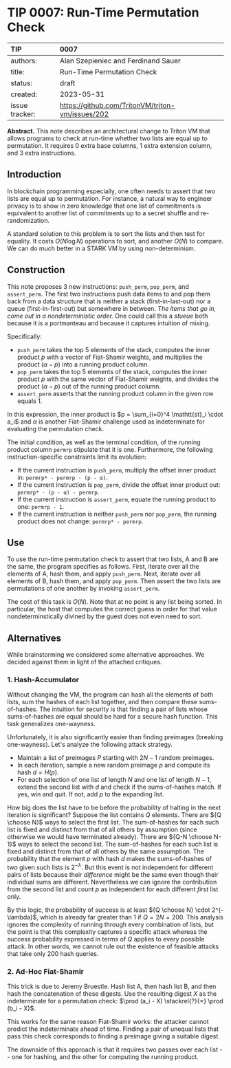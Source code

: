 # TIP 0007: Run-Time Permutation Check

| TIP            | 0007                                               |
|:---------------|:---------------------------------------------------|
| authors:       | Alan Szepieniec and Ferdinand Sauer                |
| title:         | Run-Time Permutation Check                         |
| status:        | draft                                              |
| created:       | 2023-05-31                                         |
| issue tracker: | <https://github.com/TritonVM/triton-vm/issues/202> |

**Abstract.**
This note describes an architectural change to Triton VM that allows programs to check at run-time whether two lists are equal up to permutation. It requires 0 extra base columns, 1 extra extension column, and 3 extra instructions.

## Introduction

In blockchain programming especially, one often needs to assert that two lists are equal up to permutation. For instance, a natural way to engineer privacy is to show in zero knowledge that one list of commitments is equivalent to another list of commitments up to a secret shuffle and re-randomization.

A standard solution to this problem is to sort the lists and then test for equality. It costs $O(N \log N)$ operations to sort, and another $O(N)$ to compare. We can do much better in a STARK VM by using non-determinism.

## Construction

This note proposes 3 new instructions: `push_perm`, `pop_perm`, and `assert_perm`. The first two instructions push data items to and pop them back from a data structure that is neither a stack (first-in-last-out) nor a queue (first-in-first-out) but somewhere in between. *The items that go in, come out in a nondeterministic order.* One could call this a *stueue* both because it is a portmanteau and because it captures intuition of mixing.

Specifically:

 - `push_perm` takes the top 5 elements of the stack, computes the inner product $p$ with a vector of Fiat-Shamir weights, and multiplies the product $(\alpha - p)$ into a running product column.
 - `pop_perm` takes the top 5 elements of the stack, computes the inner product $p$ with the same vector of Fiat-Shamir weights, and divides the product $(\alpha - p)$ out of the running product column.
 - `assert_perm` asserts that the running product column in the given row equals 1.

In this expression, the inner product is $p = \sum_{i=0}^4 \mathtt{st}_i \cdot a_i$ and $\alpha$ is another Fiat-Shamir challenge used as indeterminate for evaluating the permutation check.

The initial condition, as well as the terminal condition, of the running product column `permrp` stipulate that it is one. Furthermore, the following instruction-specific constraints limit its evolution:

 - If the current instruction is `push_perm`, multiply the offset inner product in: `permrp* - permrp ​⋅ (p - α)`.
 - If the current instruction is `pop_perm`, divide the offset inner product out: `permrp* ​⋅ (p - α) - permrp`.
 - If the current instruction is `assert_perm`, equate the running product to one: `permrp - 1`.
 - If the current instruction is neither `push_perm` nor `pop_perm`, the running product does not change: `permrp* - permrp`.

## Use

To use the run-time permutation check to assert that two lists, A and B are the same, the program specifies as follows. First, iterate over all the elements of A, hash them, and apply `push_perm`. Next, iterate over all elements of B, hash them, and apply `pop_perm`. Then assert the two lists are permutations of one another by invoking `assert_perm`.

The cost of this task is $O(N)$. Note that at no point is any list being sorted. In particular, the host that computes the correct guess in order for that value nondeterminstically divined by the guest does not even need to sort.

## Alternatives

While brainstorming we considered some alternative approaches. We decided against them in light of the attached critiques.

### 1. Hash-Accumulator

Without changing the VM, the program can hash all the elements of both lists, sum the hashes of each list together, and then compare these sums-of-hashes. The intuition for security is that finding a pair of lists whose sums-of-hashes are equal should be hard for a secure hash function. This task generalizes one-wayness.

Unfortunately, it is also significantly easier than finding preimages (breaking one-wayness). Let's analyze the following attack strategy.

 - Maintain a list of preimages $P$ starting with $2N-1$ random preimages.
 - In each iteration, sample a new random preimage $p$ and compute its hash $d = H(p)$.
 - For each selection of one list of length $N$ and one list of length $N-1$, extend the second list with $d$ and check if the sums-of-hashes match. If yes, win and quit. If not, add $p$ to the expanding list.

How big does the list have to be before the probability of halting in the next iteration is significant? Suppose the list contains $Q$ elements. There are ${Q \choose N}$ ways to select the first list. The sum-of-hashes for each such list is fixed and distinct from that of all others by assumption (since otherwise we would have terminated already). There are ${Q-N \choose N-1}$ ways to select the second list. The sum-of-hashes for each such list is fixed and distinct from that of all others by the same assumption. The probability that the element $p$ with hash $d$ makes the sums-of-hashes of two given such lists is $2^{-\lambda}$. But this event is not independent for different pairs of lists because their *difference* might be the same even though their individual sums are different. Nevertheless we can ignore the contribution from the second list and count $p$ as independent for each different *first* list only.

By this logic, the probability of success is at least ${Q \choose N} \cdot 2^{-\lambda}$, which is already far greater than 1 if $Q = 2N = 200$. This analysis ignores the complexity of running through every combination of lists, but the point is that this complexity captures a specific attack whereas the success probability expressed in terms of $Q$ applies to every possible attack. In other words, we cannot rule out the existence of feasible attacks that take only $200$ hash queries.

### 2. Ad-Hoc Fiat-Shamir

This trick is due to Jeremy Bruestle. Hash list A, then hash list B, and then hash the concatenation of these digests. Use the resulting digest $X$ as the indeterminate for a permutation check: $\prod (a_i - X) \stackrel{?}{=} \prod (b_i - X)$.

This works for the same reason Fiat-Shamir works: the attacker cannot predict the indeterminate ahead of time. Finding a pair of unequal lists that pass this check corresponds to finding a preimage giving a suitable digest.

The downside of this approach is that it requires two passes over each list -- one for hashing, and the other for computing the running product.